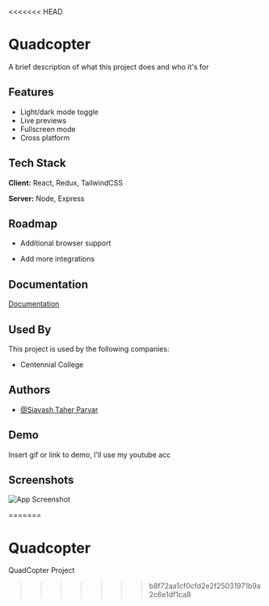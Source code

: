 <<<<<<< HEAD

# Quadcopter

A brief description of what this project does and who it's for


## Features

- Light/dark mode toggle
- Live previews
- Fullscreen mode
- Cross platform


## Tech Stack

**Client:** React, Redux, TailwindCSS

**Server:** Node, Express


## Roadmap

- Additional browser support

- Add more integrations


## Documentation

[Documentation](https://github.com/mend0z0/QuadCopter/tree/main/Doc)


## Used By

This project is used by the following companies:

- Centennial College

## Authors

- [@Siavash Taher Parvar](https://www.github.com/mend0z0)


## Demo

Insert gif or link to demo, I'll use my youtube acc


## Screenshots

![App Screenshot](https://via.placeholder.com/468x300?text=App+Screenshot+Here)

=======
# Quadcopter
 QuadCopter Project
>>>>>>> b8f72aa1cf0cfd2e2f25031971b9a2c6e1df1ca8
